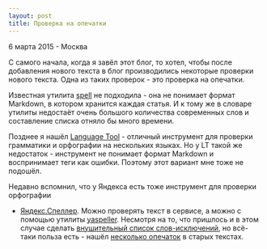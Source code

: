 ```yaml
---
layout: post
title: Проверка на опечатки
---
```


<p class="meta">6 марта 2015 - Москва</p>

С самого начала, когда я завёл этот блог, то хотел,
чтобы после добавления нового текста в блог производились
некоторые проверки нового текста. Одна из таких проверок - это проверка на опечатки.

Известная утилита [spell](http://www.openbsd.org/cgi-bin/man.cgi/OpenBSD-current/man1/spell.1?query=spell)
не подходила - она не понимает формат Markdown, в котором хранится каждая статья.
И к тому же в словаре утилиты недостаёт очень большого количества
современных слов и составление списка отняло бы много времени.

Позднее я нашёл [Language Tool](https://languagetool.org/) - отличный инструмент
для проверки грамматики и орфографии на нескольких языках. Но у LT такой же
недостаток - инструмент не понимает формат Markdown и воспринимает теги как ошибки.
Поэтому этот вариант мне тоже не подошёл.

Недавно вспомнил, что у Яндекса есть тоже инструмент для проверки орфографии
- [Яндекс.Спеллер](https://tech.yandex.ru/speller/).
Можно проверять текст в сервисе, а можно с помощью утилиты [yaspeller](https://github.com/hcodes/yaspeller).
Несмотря на то, что пришлось и в этом случае сделать [внушительный
список слов-исключений](https://github.com/ligurio/ligurio.github.io/blob/master/.yaspellerrc),
но всё-таки польза есть - нашёл [несколько опечаток](https://travis-ci.org/ligurio/ligurio.github.io/builds/53318387)
в старых текстах.

